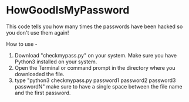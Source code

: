 # HowGoodIsMyPassword
This code tells you how many times the passwords have been hacked so you don't use them again!

How to use - 
1. Download "checkmypass.py" on your system. Make sure you have Python3 installed on your system.
2. Open the Terminal or command prompt in the directory where you downloaded the file.
3. type "python3 checkmypass.py password1 password2 password3 passwordN" make sure to have a single space between the file name and the first password.

